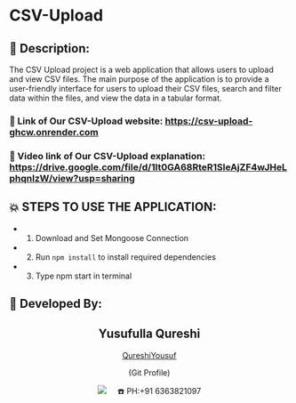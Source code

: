 # CSV-Upload

## 📜 Description:
The CSV Upload project is a web application that allows users to upload and view CSV files. 
The main purpose of the application is to provide a user-friendly interface for users to upload their CSV files, search and filter data within the files, and view the data in a tabular format.


### 🔗 Link of Our CSV-Upload website: https://csv-upload-ghcw.onrender.com

### 🔗 Video link of Our CSV-Upload explanation: https://drive.google.com/file/d/1lt0GA68RteR1SleAjZF4wJHeLphqnlzW/view?usp=sharing

## 💥 STEPS TO USE THE APPLICATION:
- 1) Download and Set Mongoose Connection
- 2) Run `npm install` to install required dependencies
- 3) Type npm start in terminal


## 👦 Developed By:
<h2 align="center">Yusufulla Qureshi</h2>
<p align="center">
<a href="https://github.com/QureshiYousuf">QureshiYousuf</a> 
<p align="center">(Git Profile)</p>
<p align="center">
  <a href="mailto:yousuf337692qureshi@gmail.com?subject=Hello%20Qureshi,%20From%20Github"><img src="https://img.shields.io/badge/gmail-%23D14836.svg?&style=for-the-badge&logo=gmail&logoColor=white" /></a>&nbsp;&nbsp;&nbsp;&nbsp;
  ☎️ PH:+91 6363821097
</p>